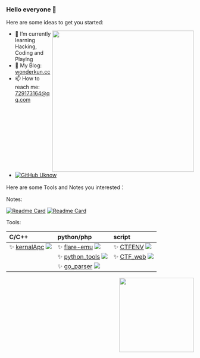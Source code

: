<!--
**wonderkun/wonderkun** is a ✨ _special_ ✨ repository because its `README.md` (this file) appears on your GitHub profile.
-->

### Hello everyone 👋 

Here are some ideas to get you started:

<img align='right' src="https://github-readme-stats.vercel.app/api?username=wonderkun&show_icons=true&theme=radical" width="380">

- 🌱 I’m currently learning Hacking, Coding and Playing 
- 👀 My Blog: [wonderkun.cc](https://wonderkun.cc/)
- 📫 How to reach me: 729173164@qq.com
- [![GitHub Uknow](https://img.shields.io/github/followers/wonderkun?label=follower%20github&style=flat-square)](https://github.com/wonderkun)

Here are some Tools and Notes you interested：

Notes:

[![Readme Card](https://github-readme-stats.vercel.app/api/pin/?username=wonderkun&repo=CTF_web)](https://github.com/wonderkun/CTF_web)
[![Readme Card](https://github-readme-stats.vercel.app/api/pin/?username=wonderkun&repo=CTFENV)](https://github.com/wonderkun/CTFENV)


Tools:
 
| C/C++                                                        | python/php                                                       | script |
| :-----------------------------------------------------------| :-----------------------------------------------------------| :-----------------------------------------------------------| 
|  ✨ [kernalApc](https://github.com/wonderkun/kernalApc)   ![](https://img.shields.io/github/stars/wonderkun/kernalApc)    |  ✨ [flare-emu](https://github.com/wonderkun/flare-emu)   ![](https://img.shields.io/github/stars/wonderkun/flare-emu)   | ✨ [CTFENV](https://github.com/wonderkun/CTFENV)   ![](https://img.shields.io/github/stars/wonderkun/CTFENV) | 
|                                                                                                                           |  ✨ [python_tools](https://github.com/wonderkun/python_tools)   ![](https://img.shields.io/github/stars/wonderkun/python_tools)   | ✨ [CTF_web](https://github.com/wonderkun/CTF_web) ![](https://img.shields.io/github/stars/wonderkun/CTF_web)  | 
|                                                                                                                           |  ✨ [go_parser](https://github.com/0xjiayu/go_parser)   ![](https://img.shields.io/github/stars/0xjiayu/go_parser)      |   | 


<img align='right' src="https://profile-counter.glitch.me/wonderkun/count.svg" width="200">
